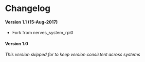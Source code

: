 # Changelog

#### Version 1.1 (15-Aug-2017)
- Fork from nerves_system_rpi0

#### Version 1.0
*This version skipped for to keep version consistent across systems*